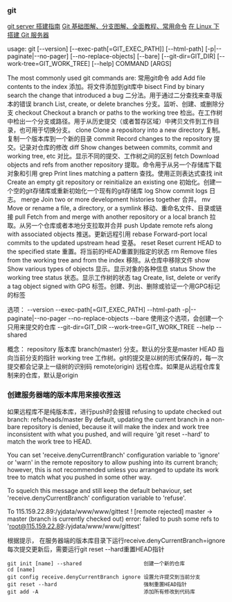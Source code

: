 ### git
[git server 搭建指南](http://www.cnblogs.com/ToDoToTry/p/3956687.html)
[Git 基础图解、分支图解、全面教程、常用命令](http://www.cnblogs.com/cheneasternsun/p/5952830.html)
[在 Linux 下搭建 Git 服务器](http://www.cnblogs.com/dee0912/p/5815267.html)

usage: git [--version] [--exec-path[=GIT_EXEC_PATH]] [--html-path]
           [-p|--paginate|--no-pager] [--no-replace-objects]
           [--bare] [--git-dir=GIT_DIR] [--work-tree=GIT_WORK_TREE]
           [--help] COMMAND [ARGS]

The most commonly used git commands are:                                    常用git命令
   add        Add file contents to the index                                    添加。将文件添加到git库中
   bisect     Find by binary search the change that introduced a bug            二分法。用于通过二分查找来查寻版本的错误
   branch     List, create, or delete branches                                  分支。监听、创建、或删除分支
   checkout   Checkout a branch or paths to the working tree                    检出。在工作树中检出一个分支或路径。用于从历史提交（或者暂存区域）中拷贝文件到工作目录，也可用于切换分支。
   clone      Clone a repository into a new directory                           复制。复制一个版本库到一个新的目录
   commit     Record changes to the repository                                  提交。记录对仓库的修改
   diff       Show changes between commits, commit and working tree, etc        对比。显示不同的提交、工作树之间的区别
   fetch      Download objects and refs from another repository                 提取。命令用于从另一个存储库下载对象和引用
   grep       Print lines matching a pattern                                    查找。使用正则表达式查找
   init       Create an empty git repository or reinitialize an existing one    初始化。创建一个空的git存储库或重新初始化一个现有的git存储库
   log        Show commit logs                                                  日志。
   merge      Join two or more development histories together                   合并。
   mv         Move or rename a file, a directory, or a symlink                  移动、重命名文件、目录或链接
   pull       Fetch from and merge with another repository or a local branch    拉取。从另一个仓库或者本地分支拉取并合并
   push       Update remote refs along with associated objects                  推送。更新远程引用
   rebase     Forward-port local commits to the updated upstream head           变基。
   reset      Reset current HEAD to the specified state                         重置。将当前的HEAD重置到指定的状态
   rm         Remove files from the working tree and from the index             移除。从仓库中移除文件
   show       Show various types of objects                                     显示。显示对象的各种信息
   status     Show the working tree status                                      状态。显示工作树的状态
   tag        Create, list, delete or verify a tag object signed with GPG       标签。创建、列出、删除或验证一个用GPG标记的标签

选项：
--version
--exec-path[=GIT_EXEC_PATH]
--html-path
-p|--paginate|--no-pager
--no-replace-objects
--bare                          使用这个选项，会创建一个只用来提交的仓库
--git-dir=GIT_DIR
--work-tree=GIT_WORK_TREE
--help
--shared

概念：
repository      版本库
branch(master)  分支。默认的分支是master
HEAD            指向当前分支的指针
working tree    工作树。git的提交是以树的形式保存的，每一次提交都会记录上一级树的识别码
remote(origin)  远程仓库。如果是从远程仓库复制来的仓库，默认是origin


### 创建服务器端的版本库用来接收推送
如果远程库不是纯版本库，进行push时会报错
refusing to update checked out branch: refs/heads/master
By default, updating the current branch in a non-bare repository
is denied, because it will make the index and work tree inconsistent
with what you pushed, and will require 'git reset --hard' to match
the work tree to HEAD.

You can set 'receive.denyCurrentBranch' configuration variable to
'ignore' or 'warn' in the remote repository to allow pushing into
its current branch; however, this is not recommended unless you
arranged to update its work tree to match what you pushed in some
other way.

To squelch this message and still keep the default behaviour, set
'receive.denyCurrentBranch' configuration variable to 'refuse'.

To 115.159.22.89:/yjdata/www/www/gittest
! [remote rejected] master -> master (branch is currently checked out)
error: failed to push some refs to 'root@115.159.22.89:/yjdata/www/www/gittest'

根据提示，
在服务器端的版本库目录下运行receive.denyCurrentBranch=ignore
每次提交更新后，需要运行git reset --hard重置HEAD指针


```shell
git init [name] --shared                    创建一个新的仓库
cd [name]
git config receive.denyCurrentBranch ignore 设置允许提交到当前分支
git reset --hard                            强制重置HEAD指针
git add -A                                  添加所有修改到代码库

```
